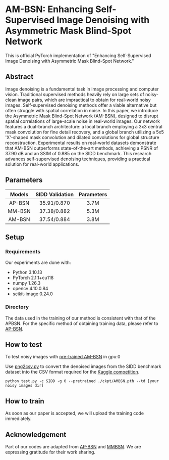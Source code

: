 # AM-BSN: Enhancing Self-Supervised Image Denoising with Asymmetric Mask Blind-Spot Network
This is official PyTorch implementation of "Enhancing Self-Supervised Image Denoising with Asymmetric Mask Blind-Spot Network."
<!-- ![图片描述](./images/example.png) -->

## Abstract
Image denoising is a fundamental task in image processing and computer vision. Traditional supervised methods heavily rely on large sets of noisy-clean image pairs, which are impractical to obtain for real-world noisy images. Self-supervised denoising methods offer a viable alternative but often struggle with spatial correlation in noise. In this paper, we introduce the Asymmetric Mask Blind-Spot Network (AM-BSN), designed to disrupt spatial correlations of large-scale noise in real-world images. Our network features a dual-branch architecture: a local branch employing a 3x3 central mask convolution for fine detail recovery, and a global branch utilizing a 5x5 'X'-shaped mask convolution and dilated convolutions for global structure reconstruction. Experimental results on real-world datasets demonstrate that AM-BSN outperforms state-of-the-art methods, achieving a PSNR of 37.90 dB and an SSIM of 0.885 on the SIDD benchmark. This research advances self-supervised denoising techniques, providing a practical solution for real-world applications.

## Parameters
|   __Models__   |                                    __SIDD Validation__                                   |__Parameters__ |
|:----------:|:-----------------------------------------------------------------------------------------------:|:-------:|
| AP-BSN |                                             35.91/0.870                                             |   3.7M   |
| MM-BSN |                                             37.38/0.882                                             |   5.3M   |
| AM-BSN |                                             37.54/0.884                                             |   3.8M   |

## Setup
### Requirements

Our experiments are done with:

- Python 3.10.13
- PyTorch 2.1.1+cu118
- numpy 1.26.3
- opencv 4.10.0.84
- scikit-image 0.24.0

### Directory
The data used in the training of our method is consistent with that of the APBSN. For the specific method of obtaining training data, please refer to [AP-BSN](https://github.com/wooseoklee4/AP-BSN).


## How to test
To test noisy images with [pre-trained AM-BSN](https://github.com/wam730/AM-BSN/blob/main/ckpt/) in gpu:0

Use [png2csv.py](https://github.com/wam730/AM-BSN/blob/main/png2csv.py) to convert the denoised images from the SIDD benchmark dataset into the CSV format required for the [Kaggle competition](https://www.kaggle.com/competitions/sidd-benchmark-srgb-psnr/leaderboard).
```
python test.py -c SIDD -g 0 --pretrained ./ckpt/AMBSN.pth --td [your noisy images dir]
```

## How to train
As soon as our paper is accepted, we will upload the training code immediately.

## Acknowledgement
Part of our codes are adapted from [AP-BSN](https://github.com/wooseoklee4/AP-BSN) and [MMBSN](https://github.com/dannie125/MM-BSN). We are expressing gratitude for their work sharing.
